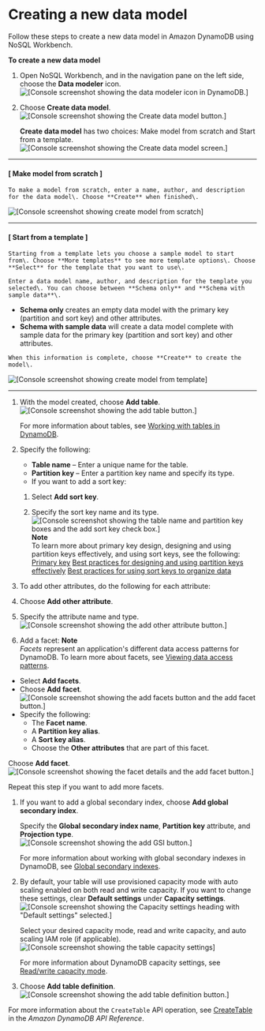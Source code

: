 # Creating a new data model<a name="workbench.Modeler.CreateNew"></a>

Follow these steps to create a new data model in Amazon DynamoDB using NoSQL Workbench\.

**To create a new data model**

1.  Open NoSQL Workbench, and in the navigation pane on the left side, choose the **Data modeler** icon\.   
![\[Console screenshot showing the data modeler icon in DynamoDB.\]](http://docs.aws.amazon.com/amazondynamodb/latest/developerguide/images/workbench/DesignerChoose.png)

1. Choose **Create data model**\.  
![\[Console screenshot showing the Create data model button.\]](http://docs.aws.amazon.com/amazondynamodb/latest/developerguide/images/workbench/DesignerCreateModel.png)

    **Create data model** has two choices: Make model from scratch and Start from a template\.   
![\[Console screenshot showing the Create data model screen.\]](http://docs.aws.amazon.com/amazondynamodb/latest/developerguide/images/workbench/CreateDataModel-1.png)

------
#### [ Make model from scratch ]

    To make a model from scratch, enter a name, author, and description for the data model\. Choose **Create** when finished\. 

![\[Console screenshot showing create model from scratch\]](http://docs.aws.amazon.com/amazondynamodb/latest/developerguide/images/workbench/CreateDataModelFromScratch.png)

------
#### [ Start from a template ]

    Starting from a template lets you choose a sample model to start from\. Choose **More templates** to see more template options\. Choose **Select** for the template that you want to use\. 

    Enter a data model name, author, and description for the template you selected\. You can choose between **Schema only** and **Schema with sample data**\. 
   +  **Schema only** creates an empty data model with the primary key \(partition and sort key\) and other attributes\. 
   +  **Schema with sample data** will create a data model complete with sample data for the primary key \(partition and sort key\) and other attributes\. 

    When this information is complete, choose **Create** to create the model\. 

![\[Console screenshot showing create model from template\]](http://docs.aws.amazon.com/amazondynamodb/latest/developerguide/images/workbench/CreateModelFromTemplate-2.png)

------

1. With the model created, choose **Add table**\.  
![\[Console screenshot showing the add table button.\]](http://docs.aws.amazon.com/amazondynamodb/latest/developerguide/images/workbench/DesignerAddTableButton.png)

    For more information about tables, see [Working with tables in DynamoDB](https://docs.aws.amazon.com/amazondynamodb/latest/developerguide/WorkingWithTables.html)\. 

1. Specify the following:
   +  **Table name** – Enter a unique name for the table\. 
   +  **Partition key** – Enter a partition key name and specify its type\. 
   +  If you want to add a sort key: 

     1.  Select **Add sort key**\. 

     1.  Specify the sort key name and its type\.   
![\[Console screenshot showing the table name and partition key boxes and the add sort key check box.\]](http://docs.aws.amazon.com/amazondynamodb/latest/developerguide/images/workbench/DesignerCreateTable.png)
**Note**  
 To learn more about primary key design, designing and using partition keys effectively, and using sort keys, see the following:   
 [Primary key](HowItWorks.CoreComponents.md#HowItWorks.CoreComponents.PrimaryKey) 
 [Best practices for designing and using partition keys effectively](bp-partition-key-design.md) 
 [Best practices for using sort keys to organize data](bp-sort-keys.md) 

1.  To add other attributes, do the following for each attribute: 

   1.  Choose **Add other attribute**\. 

   1.  Specify the attribute name and type\.   
![\[Console screenshot showing the add other attribute button.\]](http://docs.aws.amazon.com/amazondynamodb/latest/developerguide/images/workbench/DesignerAddAttribute.png)

1.  Add a facet: 
**Note**  
 *Facets* represent an application's different data access patterns for DynamoDB\. To learn more about facets, see [Viewing data access patterns](workbench.Visualizer.Facets.md)\. 
   +  Select **Add facets**\. 
   +  Choose **Add facet**\.   
![\[Console screenshot showing the add facets button and the add facet button.\]](http://docs.aws.amazon.com/amazondynamodb/latest/developerguide/images/workbench/DesignerAddFacet.png)
   + Specify the following:
     + The **Facet name**\.
     + A **Partition key alias**\.
     + A **Sort key alias**\.
     + Choose the **Other attributes** that are part of this facet\.

   Choose **Add facet**\.  
![\[Console screenshot showing the facet details and the add facet button.\]](http://docs.aws.amazon.com/amazondynamodb/latest/developerguide/images/workbench/DesignerAddFacetDetails.png)

   Repeat this step if you want to add more facets\.

1. If you want to add a global secondary index, choose **Add global secondary index**\.

   Specify the **Global secondary index name**, **Partition key** attribute, and **Projection type**\.  
![\[Console screenshot showing the add GSI button.\]](http://docs.aws.amazon.com/amazondynamodb/latest/developerguide/images/workbench/DesignerAddIndexes.png)

   For more information about working with global secondary indexes in DynamoDB, see [Global secondary indexes](https://docs.aws.amazon.com/amazondynamodb/latest/developerguide/GSI.html)\.

1. By default, your table will use provisioned capacity mode with auto scaling enabled on both read and write capacity\. If you want to change these settings, clear **Default settings** under **Capacity settings**\.  
![\[Console screenshot showing the Capacity settings heading with "Default settings" selected.\]](http://docs.aws.amazon.com/amazondynamodb/latest/developerguide/images/workbench/DesignerCapacityCheckbox.png)

   Select your desired capacity mode, read and write capacity, and auto scaling IAM role \(if applicable\)\.  
![\[Console screenshot showing the table capacity settings\]](http://docs.aws.amazon.com/amazondynamodb/latest/developerguide/images/workbench/DesignerCapacitySettings.png)

   For more information about DynamoDB capacity settings, see [Read/write capacity mode](HowItWorks.ReadWriteCapacityMode.md)\.

1.  Choose **Add table definition**\.  
![\[Console screenshot showing the add table definition button.\]](http://docs.aws.amazon.com/amazondynamodb/latest/developerguide/images/workbench/designerAddTabledefinitionbutton.png)

For more information about the `CreateTable` API operation, see [CreateTable](https://docs.aws.amazon.com/amazondynamodb/latest/APIReference/API_CreateTable.html) in the *Amazon DynamoDB API Reference*\.